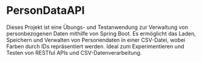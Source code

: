 # PersonDataAPI
Dieses Projekt ist eine Übungs- und Testanwendung zur Verwaltung von personbezogenen Daten mithilfe von Spring Boot. Es ermöglicht das Laden, Speichern und Verwalten von Personendaten in einer CSV-Datei, wobei Farben durch IDs repräsentiert werden. Ideal zum Experimentieren und Testen von RESTful APIs und CSV-Datenverarbeitung.
